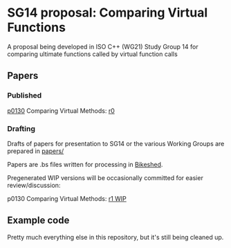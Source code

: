 # SG14 proposal: Comparing Virtual Functions

A proposal being developed in ISO C++ (WG21) Study Group 14 for comparing ultimate functions called by virtual function calls

## Papers
### Published
[p0130](http://wg21.link/p0130) Comparing Virtual Methods: [r0](http://wg21.link/p0130r0)

### Drafting
Drafts of papers for presentation to SG14 or the various Working Groups are prepared in [papers/](papers)

Papers are .bs files written for processing in [Bikeshed](https://tabatkins.github.io/bikeshed/).

Pregenerated WIP versions will be occasionally committed for easier review/discussion:

p0130 Comparing Virtual Methods: [r1 WIP](https://tbble.github.io/SG14-comparing-virtual-functions/p0130r1.html)

## Example code

Pretty much everything else in this repository, but it's still being cleaned up.
